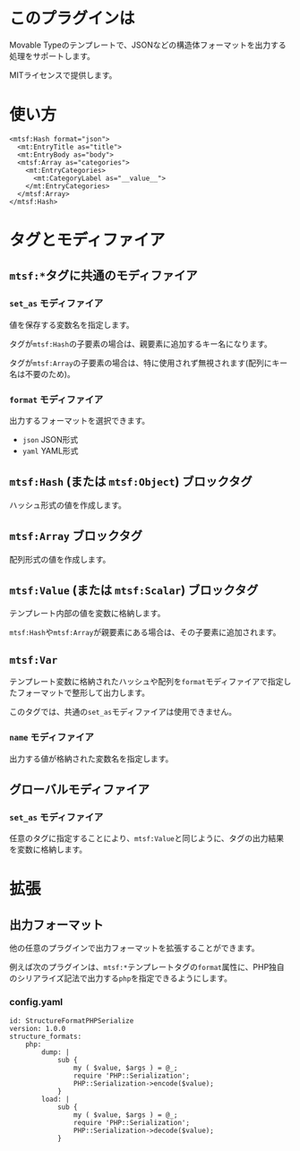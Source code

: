 # このプラグインは

Movable Typeのテンプレートで、JSONなどの構造体フォーマットを出力する処理をサポートします。

MITライセンスで提供します。

# 使い方

    <mtsf:Hash format="json">
      <mt:EntryTitle as="title">
      <mt:EntryBody as="body">
      <mtsf:Array as="categories">
        <mt:EntryCategories>
          <mt:CategoryLabel as="__value__">
        </mt:EntryCategories>
      </mtsf:Array>
    </mtsf:Hash>


# タグとモディファイア

## `mtsf:*`タグに共通のモディファイア

### `set_as` モディファイア

値を保存する変数名を指定します。

タグが`mtsf:Hash`の子要素の場合は、親要素に追加するキー名になります。

タグが`mtsf:Array`の子要素の場合は、特に使用されず無視されます(配列にキー名は不要のため)。

### `format` モディファイア

出力するフォーマットを選択できます。

* `json` JSON形式
* `yaml` YAML形式

## `mtsf:Hash` (または `mtsf:Object`) ブロックタグ

ハッシュ形式の値を作成します。

## `mtsf:Array` ブロックタグ

配列形式の値を作成します。

## `mtsf:Value` (または `mtsf:Scalar`) ブロックタグ

テンプレート内部の値を変数に格納します。

`mtsf:Hash`や`mtsf:Array`が親要素にある場合は、その子要素に追加されます。

## `mtsf:Var`

テンプレート変数に格納されたハッシュや配列を`format`モディファイアで指定したフォーマットで整形して出力します。

このタグでは、共通の`set_as`モディファイアは使用できません。

### `name` モディファイア

出力する値が格納された変数名を指定します。

## グローバルモディファイア

### `set_as` モディファイア

任意のタグに指定することにより、`mtsf:Value`と同じように、タグの出力結果を変数に格納します。

# 拡張

## 出力フォーマット

他の任意のプラグインで出力フォーマットを拡張することができます。

例えば次のプラグインは、`mtsf:*`テンプレートタグの`format`属性に、PHP独自のシリアライズ記法で出力する`php`を指定できるようにします。

### config.yaml

    id: StructureFormatPHPSerialize
    version: 1.0.0
    structure_formats:
        php:
            dump: |
                sub {
                    my ( $value, $args ) = @_;
                    require 'PHP::Serialization';
                    PHP::Serialization->encode($value);
                }
            load: |
                sub {
                    my ( $value, $args ) = @_;
                    require 'PHP::Serialization';
                    PHP::Serialization->decode($value);
                }
